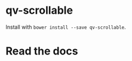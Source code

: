 # qv-scrollable

Install with ```bower install --save qv-scrollable```.

# Read the docs

[<qv-scrollable>](http://deltaepsilon.github.io/qv-scrollable/components/qv-scrollable/)